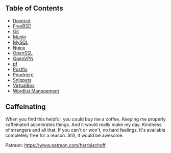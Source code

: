 ## Table of Contents

- [Dovecot](dovecot.md)
- [FreeBSD](freebsd.md)
- [Git](git.md)
- [Munin](munin.md)
- [MySQL](mysql.md)
- [Nginx](nginx.md)
- [OpenSSL](openssl.md)
- [OpenVPN](openvpn.md)
- [pf](pf.md)
- [Postfix](postfix.md)
- [Poudriere](poudriere-armv6-howto.md)
- [Snippets](snippets.md)
- [VirtualBox](virtualbox.md)
- [Wordlist Management](wordlists.md)

## Caffeinating

When you find this helpful, you could buy me a coffee. Keeping me properly caffeinated accelerates things. And it would really make my day. Kindness of strangers and all that. If you can't or won't, no hard feelings. It's available completely free for a reason. Still, it would be awesome.

Patreon: https://www.patreon.com/herrbischoff
